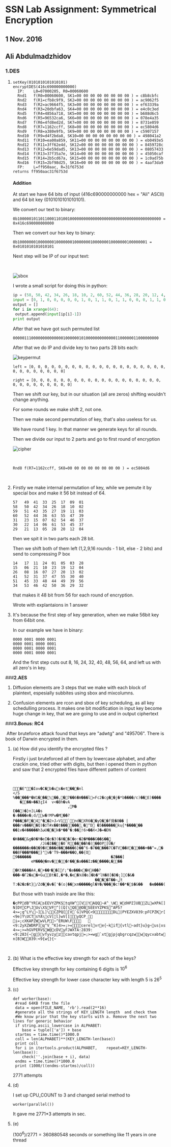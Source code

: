 # **SSN Lab Assignment: Symmetrical Encryption**

## 1 Nov. 2016

## **Ali Abdulmadzhidov**

### **1.DES**

1. ```
   setKey(0101010101010101)
   encryptDES(416c690000000000)
     IP:	L0=07000205, R0=00060600
     Rnd1	f(R0=00060600, SK1=00 00 00 00 00 00 00 00 ) = c8b8cbfc
     Rnd2	f(R1=cfb8c9f9, SK2=00 00 00 00 00 00 00 00 ) = ac9062f5
     Rnd3	f(R2=ac9664f5, SK3=00 00 00 00 00 00 00 00 ) = ef63339a
     Rnd4	f(R3=20dbfa63, SK4=00 00 00 00 00 00 00 00 ) = e4c0c3ed
     Rnd5	f(R4=4856a718, SK5=00 00 00 00 00 00 00 00 ) = b688d6c5
     Rnd6	f(R5=96532ca6, SK6=00 00 00 00 00 00 00 00 ) = 078e4a35
     Rnd7	f(R6=4fd8ed2d, SK7=00 00 00 00 00 00 00 00 ) = 8731e059
     Rnd8	f(R7=1162ccff, SK8=00 00 00 00 00 00 00 00 ) = ec5804d6
     Rnd9	f(R8=a380e9fb, SK9=00 00 00 00 00 00 00 00 ) = c5907157
     Rnd10	f(R9=d4f2bda8, SK10=00 00 00 00 00 00 00 00 ) = 498041a2
     Rnd11	f(R10=ea00a859, SK11=00 00 00 00 00 00 00 00 ) = eb0493e5
     Rnd12	f(R11=3ff62e4d, SK12=00 00 00 00 00 00 00 00 ) = 8459728c
     Rnd13	f(R12=6e59dad5, SK13=00 00 00 00 00 00 00 00 ) = 08057433
     Rnd14	f(R13=37f35a7e, SK14=00 00 00 00 00 00 00 00 ) = 45050caf
     Rnd15	f(R14=2b5cd67a, SK15=00 00 00 00 00 00 00 00 ) = 1c0ad75b
     Rnd16	f(R15=2bf98d25, SK16=00 00 00 00 00 00 00 00 ) = 4aaf3da9
     FP:	L=ff950aac, R=31f6753d
   returns ff950aac31f6753d
   ```

   #### Addition

   At start we have 64 bits of input (416c690000000000 hex = "Ali" ASCII) and 64 bit key (0101010101010101).

   We convert our text to binary:

   ```
   0b100000101101100011010010000000000000000000000000000000000000000 = 0x416c690000000000
   ```

    

   Then we convert our hex key to binary:

   ```
   0b100000001000000010000000100000001000000010000000100000001 = 0x0101010101010101
   ```

   Next step will be IP of our input text:

   ​

    ![sbox](/home/mrzizik/screenshots/sbox.png)

   I wrote a small script for doing this in python:

   ````python
   ip = (58, 50, 42, 34, 26, 18, 10, 2, 60, 52, 44, 36, 28, 20, 12, 4, 62, 54, 46, 38, 30, 22, 14, 6, 64, 56, 48, 40, 32, 24, 16, 8, 57, 49, 41, 33, 25, 17, 9, 1, 59, 51, 43, 35, 27, 19, 11, 3, 61, 53, 45, 37, 29, 21, 13, 5, 63, 55, 47, 39, 31, 23, 15, 7)
   input = [0, 1, 0, 0, 0, 0, 0, 1, 0, 1, 1, 0, 1, 1, 0, 0, 0, 1, 1, 0, 1, 0, 0, 1, 0, 0, 0, 0, 0, 0, 0, 0, 0, 0, 0, 0, 0, 0, 0, 0, 0, 0, 0, 0, 0, 0, 0, 0, 0, 0, 0, 0, 0, 0, 0, 0, 0, 0, 0, 0, 0, 0, 0, 0]
   output = []
   for i in xrange(64):
   	output.append(input[ip[i]-1])
   print output

   ````

   After that we have got such permuted list

   ```
   0000011100000000000000100000010100000000000001100000011000000000
   ```

   After that we do IP and divide key to two parts 28 bits each:

    ![keypermut](/home/mrzizik/screenshots/keypermut.png)

   ```
   left = [0, 0, 0, 0, 0, 0, 0, 0, 0, 0, 0, 0, 0, 0, 0, 0, 0, 0, 0, 0, 0, 0, 0, 0, 0, 0, 0, 0]
   ```

   ```
   right = [0, 0, 0, 0, 0, 0, 0, 0, 0, 0, 0, 0, 0, 0, 0, 0, 0, 0, 0, 0, 0, 0, 0, 0, 0, 0, 0, 0]
   ```

   Then we shift our key, but in our situation (all are zeros) shifting wouldn't change anything.

   For some rounds we make shift 2, not one.

   Then we make second permutation of key, that's also useless for us.

   We have round 1 key. In that manner we generate keys for all rounds.

   Then we divide our input to 2 parts and go to first round of encryption

    ![cipher](/home/mrzizik/screenshots/cipher.png)

   ​

   ```
   Rnd8	f(R7=1162ccff, SK8=00 00 00 00 00 00 00 00 ) = ec5804d6
   ```

   ​

2. Firstly we make internal permutation of key, while we pemute it by special box and make it 56 bit instead of 64.

    ```
   57	49	41	33	25	17	09	01
   58	50	42	34	26	18	10	02
   59	51	43	35	27	19	11	03
   60	52	44	36	63	55	47	39
   31	23	15	07	62	54	46	37
   30	22	14	06	61	53	45	37
   29	21	13	05	28	20	12	04
    ```

   then we spit it in two parts each 28 bit.

   Then we shift both of them left (1,2,9,16 rounds - 1 bit, else - 2 bits) and send to compressing P box

   ```
   14	17	11	24	01	05	03	28
   15	06	21	10	23	19	12	04
   26	08	16	07	27	20	13	02
   41	52	31	37	47	55	30	40
   51	45	33	48	44	49	39	56
   34	53	46	42	50	36	29	32
   ```

   that makes it 48 bit from 56 for each round of encryption.

   Wrote with explantaions in 1 answer 

3. It's because the first step of key generation, when we make 56bit key from 64bit one.

   In our example we have in binary:

   ````
   0000 0001 0000 0001
   0000 0001 0000 0001
   0000 0001 0000 0001
   0000 0001 0000 0001
   ````

   And the first step cuts out 8, 16, 24, 32, 40, 48, 56, 64, and left us with all zero's in key.



###**2.AES**

1. Diffusion elements are 3 steps that we make with each block of plaintext, espesially subbites using sbox and mixcolumns.

2. Confusion elements are rcon and sbox of key scheduling, as all key schedulling process. It makes one bit modification in input key become huge change in key, that we are going to use and in output ciphertext 

###**3.Bonus: RC4**

​	After bruteforce attack found that keys are "adwtg" and "495706". There is book of Darwin encrypted in them.

1. (a) How did you identify the encrypted files ?

   Firstly i just bruteforced all of them by lowercase alphabet, and after crackin one, tried other with digits,  but then i opened them in python and saw that 2 encrypted files have different pattern of content

   ​

   ```
   ߬�E"�Iov�C�b�us�et���nl
   </S                           %�����*�W1���\��,�7��6�W���l=Fc2�cg��j�*b����/c)��E)����
      ���>��3ȥI4	v<�Bh�vA
                           ,M�
   E��)�}n]LA�s
   �։����e�;d/w�!MPw�M��?P����F�4"�΍�2>JޜV1`nd�XR6��yQ��f覓�8�� | ���rv���R�Q)�סT#x��t������̢�^D �5������kҵ{*������   ��1v�4�����h3فU��k�*��^�:��!6>��X<J�=�DN

   �К���&g�0�Y�eI�c�3(�X��[�o:�2�M���G��$��
               /Jò�I��|�0`R��򰐆��h�)𶩦��0P]Ǚ�/�������o��Q�9�V���d������6}��^6-�7�����7C�TV��V����+��^=,� ��8F���M���}"v�'T9~���#��Q,��{O
   9������                                   �Z���]
           eM���@�mv���!���a���Iz������ܴL���
                                                   �Kt����A״��+�,4��[ѓ;"�a���x�HA��?���~�Г2�a�+GuBt�I,�*�,�e�Ҡ8�s]�b�"lN�8[�D�;]C�&�
                                       ����T��~ڵt T:�2�z�t}/Zd��v�['�(o|��xm�����gl�Y�/����c!��*�$�G��	�җ����(
   ```

   But those with trash inside are like this:

   ```
   �cPPdB^YR[AsEEVYZPKStqXW^[V|YAQQ~A^_\W_WdHPZ]UBZLwXPA[]FpQCD^V839:e[^K\v_^XQFR_CCPPACTX^XZI^]RTWMGYVE]X@_\[ZJ@P]SBP@X<9VTXVGD]XG\GDCZTL\VZCD_YAJ[UGVEm_DZYLW_AJQAWXER\MQFRNZK9:CVMF\YEBVQ\FE[RA\F]BX^M\UcEW_\WDtBLPWVUCTt\ZQ^BVQ[ZXEUVS5?N]DYCP\JUs\XSVF^][Q[\QE@OBSEEVYZPKS^AP5?4>=;g^LY\~]L]\CZPQ[[V`G]VPQC<9DL|PYEZXV839:pFCPZKr[VJY\GuREO\W9:<9e]Y\UCTsYA\cV[l}wV[[yQCP_
   i=;cXKAPZWwVLP~^ERUW\F		<9:2yXZWDRP]q^V_^K]4>=;>=cerelvre{~kif{vtl~adt}u}g~us|xsvze{rzk}wx}wsg`tp~}f=5?4>=;>=hGVPERVSW@cDVyFJWXTA:2839:<9:283{~g}vfyvzyzcavtqpj=;>=wg`xtgjpjqbgrcqzwwqycvabtwjtzqczyaqqbgemr~xuuxju}vt:2839:sJ{]XF\T@|TKCY_ux<9:2s\X\^DwS`XTeWLXXtRWYVSYRR[u]^_RRY[uEPj[SXVCQPJ=;>=y@M\_Cx^~_DAYYY{VaRKPXFSYVDqLFY_Tptcu]T^XU@nZ@UWTeW@WPe[R5?n[B]W839:<9{w{}{~
   ```

   ​

2. (b) What is the effective key strength for each of the keys?

     Effective key strength for key containing 6 digits is $10^6$

     Effective key strength for lower case character key with length 5 is $26^5$

3. (c) 

       def worker(base):
       	#read 64KB from the file
       	data = open(FILE_NAME, 'rb').read(2**16)
       	#generate all the strings of KEY_LENGTH length 	and check them
       	#We know prior that the key starts with a. Remove the next two lines for generic behavior
       	if string.ascii_lowercase in ALPHABET:
           base = tuple(['a']) + base
       	startms = time.time()*1000.0
       	coll = len(ALPHABET)**(KEY_LENGTH-len(base))
       	print coll
       	for i in itertools.product(ALPHABET, 	repeat=KEY_LENGTH-len(base)):
           check(''.join(base + i), data)
       	endms = time.time()*1000.0
       	print (1000/((endms-startms)/coll))


   2771 attempts 

4. (d)

   I set up CPU_COUNT to 3 and changed serial method to 

   ```
   worker(parallel())
   ```

   It gave me 2771*3 attempts in sec.

5. (e)

   $(100^6)/2771=360880548$ seconds or something like 11 years in one thread

   ​